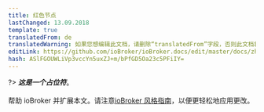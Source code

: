 ```yaml
---
title: 红色节点
lastChanged: 13.09.2018
template: true
translatedFrom: de
translatedWarning: 如果您想编辑此文档，请删除“translatedFrom”字段，否则此文档将再次自动翻译
editLink: https://github.com/ioBroker/ioBroker.docs/edit/master/docs/zh-cn/logic/nodered.md
hash: ASlFGOUWLiVp3vccYn5uxZJ+m/bPfGD5Oa23c5PFiIY=
---
```

?> ***这是一个占位符***。<br><br>帮助 ioBroker 并扩展本文。请注意[ioBroker 风格指南](community/styleguidedoc)，以便更轻松地应用更改。